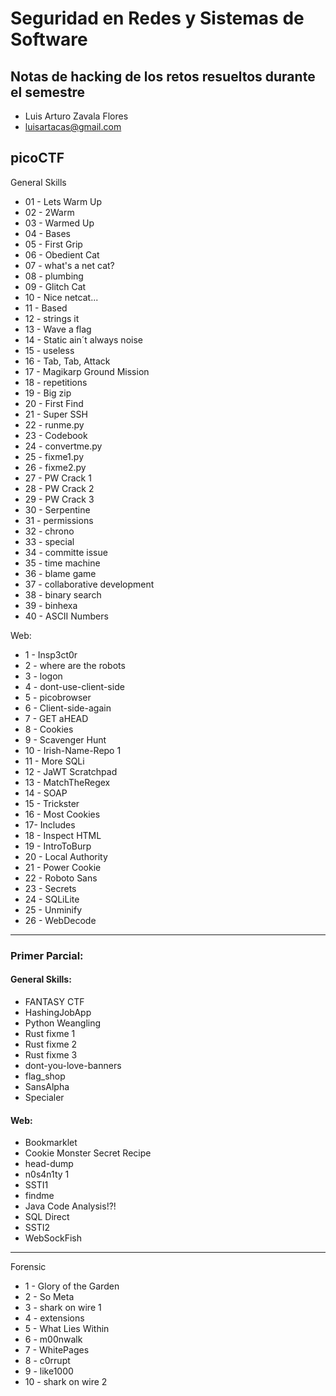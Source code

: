 
# Seguridad en Redes y Sistemas de Software

## Notas de hacking de los retos resueltos durante el semestre
- Luis Arturo Zavala Flores
- luisartacas@gmail.com

## picoCTF
General Skills
- 01 - Lets Warm Up
- 02 - 2Warm
- 03 - Warmed Up
- 04 - Bases
- 05 - First Grip
- 06 - Obedient Cat
- 07 - what's a net cat?
- 08 - plumbing
- 09 - Glitch Cat
- 10 - Nice netcat...
- 11 - Based
- 12 - strings it
- 13 - Wave a flag
- 14 - Static ain´t always noise
- 15 - useless
- 16 - Tab, Tab, Attack
- 17 - Magikarp Ground Mission
- 18 - repetitions
- 19 - Big zip
- 20 - First Find
- 21 - Super SSH
- 22 - runme.py
- 23 - Codebook
- 24 - convertme.py
- 25 - fixme1.py
- 26 - fixme2.py
- 27 - PW Crack 1
- 28 - PW Crack 2
- 29 - PW Crack 3
- 30 - Serpentine
- 31 - permissions
- 32 - chrono
- 33 - special
- 34 - committe issue
- 35 - time machine
- 36 - blame game
- 37 - collaborative development
- 38 - binary search
- 39 - binhexa
- 40 - ASCII Numbers

Web:
- 1 - Insp3ct0r
- 2 - where are the robots
- 3 - logon
- 4 - dont-use-client-side
- 5 - picobrowser
- 6 - Client-side-again
- 7 - GET aHEAD
- 8 - Cookies
- 9 - Scavenger Hunt
- 10 - Irish-Name-Repo 1
- 11 - More SQLi
- 12 - JaWT Scratchpad
- 13 - MatchTheRegex
- 14 - SOAP
- 15 - Trickster
- 16 - Most Cookies
- 17- Includes
- 18 - Inspect HTML
- 19 - IntroToBurp
- 20 - Local Authority
- 21 - Power Cookie
- 22 - Roboto Sans
- 23 - Secrets
- 24 - SQLiLite
- 25 - Unminify
- 26 - WebDecode

-------------------------------------------------------------------------------
### Primer Parcial:
#### General Skills:
- FANTASY CTF
- HashingJobApp
- Python Weangling
- Rust fixme 1
- Rust fixme 2
- Rust fixme 3
- dont-you-love-banners
- flag_shop
- SansAlpha
- Specialer

#### Web:
- Bookmarklet
- Cookie Monster Secret Recipe
- head-dump
- n0s4n1ty 1
- SSTI1
- findme
- Java Code Analysis!?!
- SQL Direct
- SSTI2
- WebSockFish

-----------------------------------------------------------------

Forensic
- 1 - Glory of the Garden
- 2 - So Meta
- 3 - shark on wire 1
- 4 - extensions
- 5 - What Lies Within
- 6 - m00nwalk
- 7 - WhitePages
- 8 - c0rrupt
- 9 - like1000
- 10 - shark on wire 2